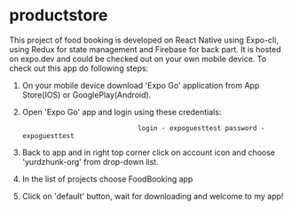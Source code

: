 # productstore

This project of food booking is developed on React Native using Expo-cli, using Redux for state management and Firebase for back part. 
It is hosted on expo.dev and could be checked out on your own mobile device. To check out this app do following steps:

1. On your mobile device download 'Expo Go' application from App Store(IOS) or GooglePlay(Android).
2. Open 'Expo Go' app and login using these credentials:

                                    login - expoguesttest password - expoguesttest

3. Back to app and in right top corner click on account icon and choose 'yurdzhunk-org' from drop-down list.
4. In the list of projects choose FoodBooking app
5. Click on 'default' button, wait for downloading and welcome to my app!
